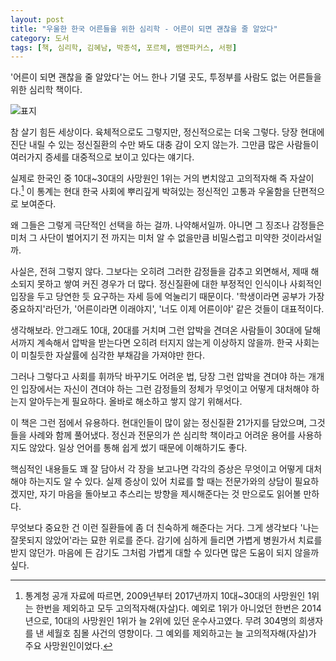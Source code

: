 ```yaml
---
layout: post
title: "우울한 한국 어른들을 위한 심리학 - 어른이 되면 괜찮을 줄 알았다"
category: 도서
tags: [책, 심리학, 김혜남, 박종석, 포르체, 쌤앤파커스, 서평]
---
```


'어른이 되면 괜찮을 줄 알았다'는
어느 한나 기댈 곳도, 투정부를 사람도 없는
어른들을 위한 심리학 책이다.

![표지](https://lh3.googleusercontent.com/PIg8eEjk2_xRCmAq24oUwJ0RReiuZbX0wvkvXAcQp9h-y3Q9NX5b9zR-FPEOzByIlgN0EGGzQ4U5EA=s480)

참 살기 힘든 세상이다.
육체적으로도 그렇지만, 정신적으로는 더욱 그렇다.
당장 현대에 진단 내릴 수 있는 정신질환의 수만 봐도 대충 감이 오지 않는가.
그만큼 많은 사람들이 여러가지 증세를 대중적으로 보이고 있다는 얘기다.

실제로 한국인 중 10대~30대의 사망원인 1위는 거의 변치않고 고의적자해 즉 자살이다.[^1]
이 통계는 현대 한국 사회에 뿌리깊게 박혀있는 정신적인 고통과 우울함을 단편적으로 보여준다.

[^1]: 통계청 공개 자료에 따르면, 2009년부터 2017년까지 10대~30대의 사망원인 1위는 한번을 제외하고 모두 고의적자해(자살)다. 예외로 1위가 아니었던 한번은 2014년으로, 10대의 사망원인 1위가 늘 2위에 있던 운수사고였다. 무려 304명의 희생자를 낸 세월호 침몰 사건의 영향이다. 그 예외를 제외하고는 늘 고의적자해(자살)가 주요 사망원인이었다.

왜 그들은 그렇게 극단적인 선택을 하는 걸까.
나약해서일까.
아니면 그 징조나 감정들은 미처 그 사단이 벌어지기 전 까지는
미처 알 수 없을만큼 비밀스럽고 미약한 것이라서일까.

사실은, 전혀 그렇지 않다.
그보다는 오히려 그러한 감정들을 감추고 외면해서,
제때 해소되지 못하고 쌓여 커진 경우가 더 많다.
정신질환에 대한 부정적인 인식이나
사회적인 입장을 두고 당연한 듯 요구하는 자세 등에 억눌리기 때문이다.
'학생이라면 공부가 가장 중요하지'라던가,
'어른이라면 이래야지',
'너도 이제 어른이야' 같은 것들이 대표적이다.

생각해보라.
안그래도 10대, 20대를 거치며 그런 압박을 견뎌온 사람들이
30대에 달해서까지 계속해서 압박을 받는다면
오히려 터지지 않는게 이상하지 않을까.
한국 사회는 이 미칠듯한 자살률에 심각한 부채감을 가져야만 한다.

그러나 그렇다고 사회를 휘까닥 바꾸기도 어려운 법,
당장 그런 압박을 견뎌야 하는 개개인 입장에서는
자신이 견뎌야 하는 그런 감정들의 정체가 무엇이고
어떻게 대처해야 하는지 알아두는게 필요하다.
올바로 해소하고 쌓지 않기 위해서다.

이 책은 그런 점에서 유용하다.
현대인들이 많이 앓는 정신질환 21가지를 담았으며,
그것들을 사례와 함께 풀어냈다.
정신과 전문의가 쓴 심리학 책이라고 어려운 용어를 사용하지도 않았다.
일상 언어를 통해 쉽게 썼기 때문에 이해하기도 좋다.

핵심적인 내용들도 꽤 잘 담아서
각 장을 보고나면 각각의 증상은 무엇이고 어떻게 대처해야 하는지도 알 수 있다.
실제 증상이 있어 치료를 할 때는 전문가와의 상담이 필요하겠지만,
자기 마음을 돌아보고 추스리는 방향을 제시해준다는 것 만으로도 읽어볼 만하다.

무엇보다 중요한 건 이런 질환들에 좀 더 친숙하게 해준다는 거다.
그게 생각보다 '나는 잘못되지 않았어'라는 묘한 위로를 준다.
감기에 심하게 들리면 가볍게 병원가서 치료를 받지 않던가.
마음에 든 감기도 그처럼 가볍게 대할 수 있다면 많은 도움이 되지 않을까 싶다.
